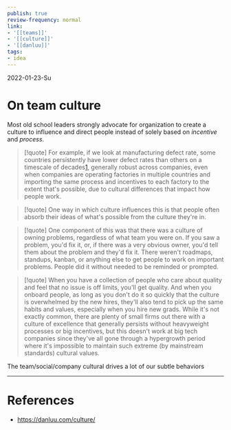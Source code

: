 ```yaml
---
publish: true
review-frequency: normal
link:
- '[[teams]]'
- '[[culture]]'
- '[[danluu]]'
tags:
- idea
---
```

2022-01-23-Su

# On team culture

Most old school leaders strongly advocate for organization to create a culture to influence and direct people instead of solely based on *incentive* and *process*.

> [!quote] 
For example, if we look at manufacturing defect rate, some countries persistently have lower defect rates than others on a timescale of decades[1](https://danluu.com/culture/#fn:C), generally robust across companies, even when companies are operating factories in multiple countries and importing the same process and incentives to each factory to the extent that's possible, due to cultural differences that impact how people work.
   
> [!quote] 
One way in which culture influences this is that people often absorb their ideas of what's possible from the culture they're in.

> [!quote] 
> One component of this was that there was a culture of owning problems, regardless of what team you were on. If you saw a problem, you'd fix it, or, if there was a very obvious owner, you'd tell them about the problem and they'd fix it. There weren't roadmaps, standups, kanban, or anything else to get people to work on important problems. People did it without needed to be reminded or prompted.

> [!quote] 
> When you have a collection of people who care about quality and feel that no issue is off limits, you'll get quality. And when you onboard people, as long as you don't do it so quickly that the culture is overwhelmed by the new hires, they'll also tend to pick up the same habits and values, especially when you hire new grads. While it's not exactly common, there are plenty of small firms out there with a culture of excellence that generally persists without heavyweight processes or big incentives, but this doesn't work at big tech companies since they've all gone through a hypergrowth period where it's impossible to maintain such extreme (by mainstream standards) cultural values.

The team/social/company cultural drives a lot of our subtle behaviors 

---
# References
- https://danluu.com/culture/
